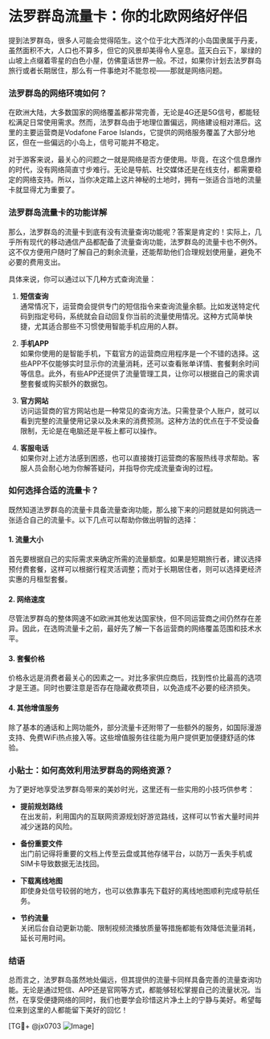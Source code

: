 # 法罗群岛流量卡：你的北欧网络好伴侣

提到法罗群岛，很多人可能会觉得陌生。这个位于北大西洋的小岛国隶属于丹麦，虽然面积不大，人口也不算多，但它的风景却美得令人窒息。蓝天白云下，翠绿的山坡上点缀着零星的白色小屋，仿佛童话世界一般。不过，如果你计划去法罗群岛旅行或者长期居住，那么有一件事绝对不能忽视——那就是网络问题。

### 法罗群岛的网络环境如何？

在欧洲大陆，大多数国家的网络覆盖都非常完善，无论是4G还是5G信号，都能轻松满足日常使用需求。然而，法罗群岛由于地理位置偏远，网络建设相对滞后。这里的主要运营商是Vodafone Faroe Islands，它提供的网络服务覆盖了大部分地区，但在一些偏远的小岛上，信号可能并不稳定。

对于游客来说，最关心的问题之一就是网络是否方便使用。毕竟，在这个信息爆炸的时代，没有网络简直寸步难行。无论是导航、社交媒体还是在线支付，都需要稳定的网络支持。所以，当你决定踏上这片神秘的土地时，拥有一张适合当地的流量卡就显得尤为重要了。

### 法罗群岛流量卡的功能详解

那么，法罗群岛的流量卡到底有没有流量查询功能呢？答案是肯定的！实际上，几乎所有现代的移动通信产品都配备了流量查询功能，法罗群岛的流量卡也不例外。这不仅方便用户随时了解自己的剩余流量，还能帮助他们合理规划使用量，避免不必要的费用支出。

具体来说，你可以通过以下几种方式查询流量：

1. **短信查询**  
   通常情况下，运营商会提供专门的短信指令来查询流量余额。比如发送特定代码到指定号码，系统就会自动回复你当前的流量使用情况。这种方式简单快捷，尤其适合那些不习惯使用智能手机应用的人群。

2. **手机APP**  
   如果你使用的是智能手机，下载官方的运营商应用程序是一个不错的选择。这些APP不仅能够实时显示你的流量消耗，还可以查看账单详情、套餐剩余时间等信息。此外，有些APP还提供了流量管理工具，让你可以根据自己的需求调整套餐或购买额外的数据包。

3. **官方网站**  
   访问运营商的官方网站也是一种常见的查询方法。只需登录个人账户，就可以看到完整的流量使用记录以及未来的消费预测。这种方法的优点在于不受设备限制，无论是在电脑还是平板上都可以操作。

4. **客服电话**  
   如果你对上述方法感到困惑，也可以直接拨打运营商的客服热线寻求帮助。客服人员会耐心地为你解答疑问，并指导你完成流量查询的过程。

### 如何选择合适的流量卡？

既然知道法罗群岛的流量卡具备流量查询功能，那么接下来的问题就是如何挑选一张适合自己的流量卡。以下几点可以帮助你做出明智的选择：

#### 1. 流量大小
首先要根据自己的实际需求来确定所需的流量额度。如果是短期旅行者，建议选择预付费套餐，这样可以根据行程灵活调整；而对于长期居住者，则可以选择更经济实惠的月租型套餐。

#### 2. 网络速度
尽管法罗群岛的整体网速不如欧洲其他发达国家快，但不同运营商之间仍然存在差异。因此，在选购流量卡之前，最好先了解一下各运营商的网络覆盖范围和技术水平。

#### 3. 套餐价格
价格永远是消费者最关心的因素之一。对比多家供应商后，找到性价比最高的选项才是王道。同时也要注意是否存在隐藏收费项目，以免造成不必要的经济损失。

#### 4. 其他增值服务
除了基本的通话和上网功能外，部分流量卡还附带了一些额外的服务，如国际漫游支持、免费WiFi热点接入等。这些增值服务往往能为用户提供更加便捷舒适的体验。

### 小贴士：如何高效利用法罗群岛的网络资源？

为了更好地享受法罗群岛带来的美妙时光，这里还有一些实用的小技巧供参考：

- **提前规划路线**  
  在出发前，利用国内的互联网资源规划好游览路线，这样可以节省大量时间并减少迷路的风险。
  
- **备份重要文件**  
  出门前记得将重要的文档上传至云盘或其他存储平台，以防万一丢失手机或SIM卡导致数据无法找回。

- **下载离线地图**  
  即使身处信号较弱的地方，也可以依靠事先下载好的离线地图顺利完成导航任务。

- **节约流量**  
  关闭后台自动更新功能、限制视频流播放质量等措施都能有效降低流量消耗，延长可用时间。

### 结语

总而言之，法罗群岛虽然地处偏远，但其提供的流量卡同样具备完善的流量查询功能。无论是通过短信、APP还是官网等方式，都能够轻松掌握自己的流量状况。当然，在享受便捷网络的同时，我们也要学会珍惜这片净土上的宁静与美好。希望每位来到这里的人都能留下美好的回忆！

[TG💪+ @jx0703 ![Image](https://github.com/user-attachments/assets/dbca1d08-cadb-493c-b0ec-ad6f7a83f270)]